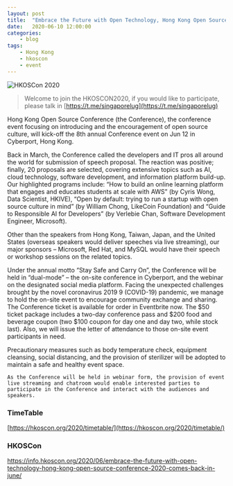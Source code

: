 ```yaml
---
layout: post
title:	"Embrace the Future with Open Technology, Hong Kong Open Source Conference 2020 Comes Back in June"
date:	2020-06-10 12:00:00
categories:
    - blog
tags:
    - Hong Kong
    - hkoscon
    - event
---
```


![HKOSCon 2020](https://singaporelug.org/images/posts/2020/hkoscon-2020.jpg)

> Welcome to join the HKOSCON2020, if you would like to participate, please talk in [https://t.me/singaporelug](https://t.me/singaporelug)

Hong Kong Open Source Conference (the Conference), the conference event focusing on introducing and the encouragement of open source culture, will kick-off the 8th annual Conference event on Jun 12 in Cyberport, Hong Kong.

Back in March, the Conference called the developers and IT pros all around the world for submission of speech proposal. The reaction was positive; finally, 20 proposals are selected, covering extensive topics such as AI, cloud technology, software development, and information platform build-up. Our highlighted programs include: “How to build an online learning platform that engages and educates students at scale with AWS” (by Cyris Wong, Data Scientist, HKIVE), “Open by default: trying to run a startup with open source culture in mind” (by William Chong, LikeCoin Foundation) and “Guide to Responsible AI for Developers” (by Verlebie Chan, Software Development Engineer, Microsoft).

Other than the speakers from Hong Kong, Taiwan, Japan, and the United States (overseas speakers would deliver speeches via live streaming), our major sponsors – Microsoft, Red Hat, and MySQL would have their speech or workshop sessions on the related topics.

Under the annual motto “Stay Safe and Carry On”, the Conference will be held in “dual-mode” – the on-site conference in Cyberport, and the webinar on the designated social media platform. Facing the unexpected challenges brought by the novel coronavirus 2019 9 (COVID-19) pandemic, we manage to hold the on-site event to encourage community exchange and sharing. The Conference ticket is available for order in Eventbrite now. The $50 ticket package includes a two-day conference pass and $200 food and beverage coupon (two $100 coupon for day one and day two, while stock last). Also, we will issue the letter of attendance to those on-site event participants in need.

Precautionary measures such as body temperature check, equipment cleansing, social distancing, and the provision of sterilizer will be adopted to maintain a safe and healthy event space.

~~~
As the Conference will be held in webinar form, the provision of event live streaming and chatroom would enable interested parties to participate in the Conference and interact with the audiences and speakers.
~~~

###  TimeTable
[https://hkoscon.org/2020/timetable/](https://hkoscon.org/2020/timetable/)


###  HKOSCon
https://info.hkoscon.org/2020/06/embrace-the-future-with-open-technology-hong-kong-open-source-conference-2020-comes-back-in-june/
